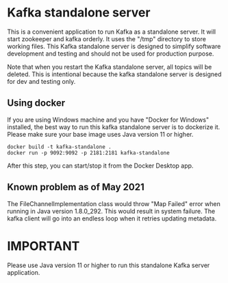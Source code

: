 # Kafka standalone server

This is a convenient application to run Kafka as a standalone server. It will start zookeeper and kafka orderly. 
It uses the "/tmp" directory to store working files. This Kafka standalone server is designed to simplify 
software development and testing and should not be used for production purpose.

Note that when you restart the Kafka standalone server, all topics will be deleted. This is intentional 
because the kafka standalone server is designed for dev and testing only.

## Using docker

If you are using Windows machine and you have "Docker for Windows" installed, the best way to run this 
kafka standalone server is to dockerize it. Please make sure your base image uses Java version 11 or higher.

```
docker build -t kafka-standalone .
docker run -p 9092:9092 -p 2181:2181 kafka-standalone
```

After this step, you can start/stop it from the Docker Desktop app.

## Known problem as of May 2021

The FileChannelImplementation class would throw "Map Failed" error when running in Java version 1.8.0_292.
This would result in system failure. The kafka client will go into an endless loop when it retries updating
metadata.

# IMPORTANT

Please use Java version 11 or higher to run this standalone Kafka server application.
